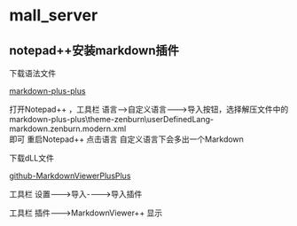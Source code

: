 # mall_server

## notepad++安装markdown插件

下载语法文件

[markdown-plus-plus](https://github.com/Edditoria/markdown-plus-plus)

打开Notepad++ ，工具栏 语言-->自定义语言--->导入按钮，选择解压文件中的 markdown-plus-plus\theme-zenburn\userDefinedLang-markdown.zenburn.modern.xml  
即可 重启Notepad++ 点击语言 自定义语言下会多出一个Markdown

下载dLL文件

[github-MarkdownViewerPlusPlus](https://github.com/nea/MarkdownViewerPlusPlus/releases)

工具栏 设置--->导入---->导入插件

工具栏 插件--->MarkdownViewer++ 显示
